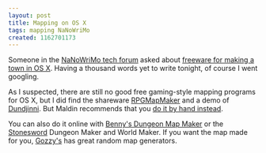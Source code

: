 ```yaml
---
layout: post
title: Mapping on OS X
tags: mapping NaNoWriMo
created: 1162701173
---
```

Someone in the [NaNoWriMo tech forum](http://www.nanowrimo.org/modules/newbb/viewforum.php?forum=157) asked about [freeware for making a town in OS X](http://www.nanowrimo.org/modules/newbb/viewtopic.php?topic_id=17718&start=0#forumpost285241).  Having a thousand words yet to write tonight, of course I went googling.

As I suspected, there are still no good free gaming-style mapping programs for OS X, but I did find the shareware [RPGMapMaker](http://fmteau.club.fr/rpgmapmaker/rpgmapmaker.htm) and a demo of [Dundjinni](http://www.dundjinni.com/). <!--break-->
But Maldin recommends that you [do it by hand instead](http://melkot.com/mechanics/map-guide.html).

You can also do it online with  [Benny's Dungeon Map Maker](http://www.sev.org/members/bmazur/dndminis/dmm.html) or the [Stonesword](http://www.stonesword.com/)  Dungeon Maker and World Maker.  If you want the map made for you, [Gozzy's](http://www.gozzys.com/) has great random map generators.
